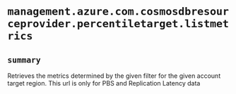 # `management.azure.com.cosmosdbresourceprovider.percentiletarget.listmetrics`

## `summary`
Retrieves the metrics determined by the given filter for the given account target region. This url is only for PBS and Replication Latency data



